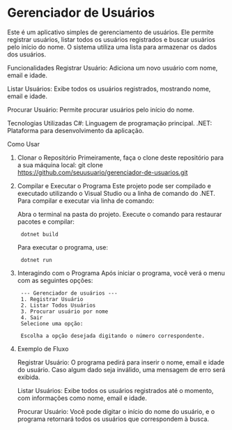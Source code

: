 # Gerenciador de Usuários
Este é um aplicativo simples de gerenciamento de usuários. Ele permite registrar usuários, listar todos os usuários registrados e buscar usuários pelo início do nome. O sistema utiliza uma lista para armazenar os dados dos usuários.

Funcionalidades
Registrar Usuário: Adiciona um novo usuário com nome, email e idade.

Listar Usuários: Exibe todos os usuários registrados, mostrando nome, email e idade.

Procurar Usuário: Permite procurar usuários pelo início do nome.

Tecnologias Utilizadas
C#: Linguagem de programação principal.
.NET: Plataforma para desenvolvimento da aplicação.

Como Usar
1. Clonar o Repositório
    Primeiramente, faça o clone deste repositório para a sua máquina local:
        git clone https://github.com/seuusuario/gerenciador-de-usuarios.git

2. Compilar e Executar o Programa
    Este projeto pode ser compilado e executado utilizando o Visual Studio ou a linha de comando do .NET. Para compilar e executar via linha de comando:

    Abra o terminal na pasta do projeto.
    Execute o comando para restaurar pacotes e compilar:

        dotnet build

    Para executar o programa, use:

        dotnet run

3. Interagindo com o Programa
    Após iniciar o programa, você verá o menu com as seguintes opções:

        --- Gerenciador de usuários ---
        1. Registrar Usuário
        2. Listar Todos Usuários
        3. Procurar usuário por nome
        4. Sair
        Selecione uma opção:

        Escolha a opção desejada digitando o número correspondente.

4. Exemplo de Fluxo

    Registrar Usuário:
    O programa pedirá para inserir o nome, email e idade do usuário.
    Caso algum dado seja inválido, uma mensagem de erro será exibida.

    Listar Usuários:
    Exibe todos os usuários registrados até o momento, com informações como nome, email e idade.

    Procurar Usuário:
    Você pode digitar o início do nome do usuário, e o programa retornará todos os usuários que correspondem à busca.
